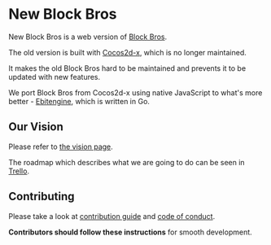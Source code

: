 # New Block Bros

New Block Bros is a web version of [Block Bros](https://blockbros.net/).

The old version is built with [Cocos2d-x](https://github.com/cocos2d/cocos2d-x), which is no longer maintained.

It makes the old Block Bros hard to be maintained and prevents it to be updated with new features.

We port Block Bros from Cocos2d-x using native JavaScript to what's more better - [Ebitengine](https://ebiten.org/), which is written in Go.

## Our Vision

Please refer to [the vision page](https://github.com/orgs/new-blockbros/discussions/87).

The roadmap which describes what we are going to do can be seen in [Trello](https://trello.com/b/nE04Jlfa/new-block-bros-roadmap).

## Contributing

Please take a look at [contribution guide](https://github.com/new-blockbros/.github/blob/main/CONTRIBUTING.md) and [code of conduct](https://github.com/new-blockbros/.github/blob/main/CODE_OF_CONDUCT.md).

**Contributors should follow these instructions** for smooth development.

